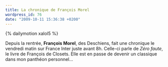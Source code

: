 ```yaml
---
title: La chronique de François Morel
wordpress_id: 76
date: "2009-10-11 15:36:38 +0200"
---
```


{% dailymotion xalol5 %}

Depuis la rentrée, **François Morel**, des Deschiens, fait une chronique le
vendredi matin sur France Inter juste avant 8h. Celle-ci parle de _Zéro faute_,
le livre de François de Closets. Elle est en passe de devenir un classique dans
mon panthéon personnel…
